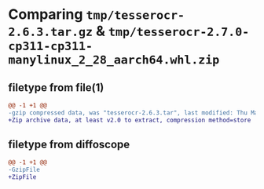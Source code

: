 # Comparing `tmp/tesserocr-2.6.3.tar.gz` & `tmp/tesserocr-2.7.0-cp311-cp311-manylinux_2_28_aarch64.whl.zip`

## filetype from file(1)

```diff
@@ -1 +1 @@
-gzip compressed data, was "tesserocr-2.6.3.tar", last modified: Thu Mar 28 16:57:56 2024, max compression
+Zip archive data, at least v2.0 to extract, compression method=store
```

## filetype from diffoscope

```diff
@@ -1 +1 @@
-GzipFile
+ZipFile
```

